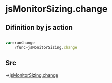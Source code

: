 # jsMonitorSizing.change

## Difinition by js action

```js.js

var=runChange
	?func=jsMonitorSizing.change

```

## Src

->[jsMonitorSizing.change](https://github.com/puutaro/CommandClick/blob/master/app/src/main/java/com/puutaro/commandclick/fragment_lib/terminal_fragment/js_interface/system/JsMonitorSizing.kt#L14)


